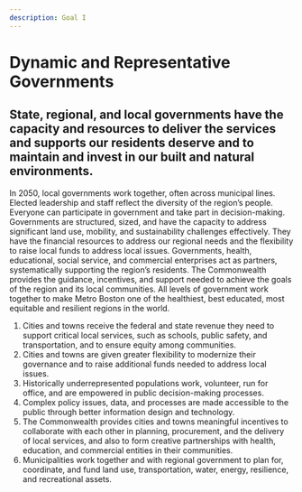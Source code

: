 ```yaml
---
description: Goal I
---
```


# Dynamic and Representative Governments

## State, regional, and local governments have the capacity and resources to deliver the services and supports our residents deserve and to maintain and invest in our built and natural environments.

In 2050, local governments work together, often across municipal lines. Elected leadership and staff reflect the diversity of the region’s people. Everyone can participate in government and take part in decision-making. Governments are structured, sized, and have the capacity to address significant land use, mobility, and sustainability challenges effectively. They have the financial resources to address our regional needs and the flexibility to raise local funds to address local issues. Governments, health, educational, social service, and commercial enterprises act as partners, systematically supporting the region’s residents. The Commonwealth provides the guidance, incentives, and support needed to achieve the goals of the region and its local communities. All levels of government work together to make Metro Boston one of the healthiest, best educated, most equitable and resilient regions in the world.

1. Cities and towns receive the federal and state revenue they need to support critical local services, such as schools, public safety, and transportation, and to ensure equity among communities.
2. Cities and towns are given greater flexibility to modernize their governance and to raise additional funds needed to address local issues.
3. Historically underrepresented populations work, volunteer, run for office, and are empowered in public decision-making processes.
4. Complex policy issues, data, and processes are made accessible to the public through better information design and technology.
5. The Commonwealth provides cities and towns meaningful incentives to collaborate with each other in planning, procurement, and the delivery of local services, and also to form creative partnerships with health, education, and commercial entities in their communities.
6. Municipalities work together and with regional government to plan for, coordinate, and fund land use, transportation, water, energy, resilience, and recreational assets.


